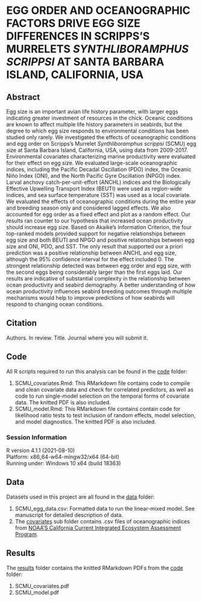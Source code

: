 
<!-- README.md is generated from README.Rmd. Please edit that file -->

# EGG ORDER AND OCEANOGRAPHIC FACTORS DRIVE EGG SIZE DIFFERENCES IN SCRIPPS’S MURRELETS *SYNTHLIBORAMPHUS SCRIPPSI* AT SANTA BARBARA ISLAND, CALIFORNIA, USA

## Abstract

Egg size is an important avian life history parameter, with larger eggs
indicating greater investment of resources in the chick. Oceanic
conditions are known to affect multiple life history parameters in
seabirds, but the degree to which egg size responds to environmental
conditions has been studied only rarely. We investigated the effects of
oceanographic conditions and egg order on Scripps’s Murrelet
*Synthliboramphus scrippsi* (SCMU) egg size at Santa Barbara Island,
California, USA, using data from 2009-2017. Environmental covariates
characterizing marine productivity were evaluated for their effect on
egg size. We evaluated large-scale oceanographic indices, including the
Pacific Decadal Oscillation (PDO) index, the Oceanic Niño Index (ONI),
and the North Pacific Gyre Oscillation (NPGO) index. Larval anchovy
catch-per-unit-effort (ANCHL) indices and the Biologically Effective
Upwelling Transport Index (BEUTI) were used as region-wide indices, and
sea surface temperature (SST) was used as a local covariate. We
evaluated the effects of oceanographic conditions during the entire year
and breeding season only and considered lagged effects. We also
accounted for egg order as a fixed effect and plot as a random effect.
Our results ran counter to our hypothesis that increased ocean
productivity should increase egg size. Based on Akaike’s Information
Criterion, the four top-ranked models provided support for negative
relationships between egg size and both BEUTI and NPGO and positive
relationships between egg size and ONI, PDO, and SST. The only result
that supported our a priori prediction was a positive relationship
between ANCHL and egg size, although the 95% confidence interval for the
effect included 0. The strongest relationship detected was between egg
order and egg size, with the second eggs being considerably larger than
the first eggs laid. Our results are indicative of substantial
complexity in the relationship between ocean productivity and seabird
demography. A better understanding of how ocean productivity influences
seabird breeding outcomes through multiple mechanisms would help to
improve predictions of how seabirds will respond to changing ocean
conditions.

## Citation

Authors. In review. Title. Journal where you will submit it.

## Code
All R scripts required to run this analysis can be found in the [code](code) folder:

1.  SCMU\_covariates.Rmd: This RMarkdown file contains code to compile
    and clean covariate data and check for correlated predictors, as
    well as code to run single-model selection on the temporal forms of
    covariate data. The knitted PDF is also included.
2.  SCMU\_model.Rmd: This RMarkdown file contains contain code for
    likelihood ratio tests to test inclusion of random effects, model
    selection, and model diagnostics. The knitted PDF is also included.
    
### Session Information
R version 4.1.1 (2021-08-10)  
Platform: x86_64-w64-mingw32/x64 (64-bit)  
Running under: Windows 10 x64 (build 18363)  

## Data

Datasets used in this project are all found in the [data](data) folder:

1.  SCMU\_egg\_data.csv: Formatted data to run the linear-mixed model.
    See manuscript for detailed description of data.
2.  The [covariates](covariates) sub folder contains .csv files of
    oceanographic indices from [NOAA’S California Current Integrated
    Ecosystem Assessment
    Program](https://www.integratedecosystemassessment.noaa.gov/regions/california-current/cc-).

## Results
The [results](results) folder contains the knitted RMarkdown PDFs from the [code](code) folder:
1.  SCMU\_covariates.pdf
2.  SCMU\_model.pdf
